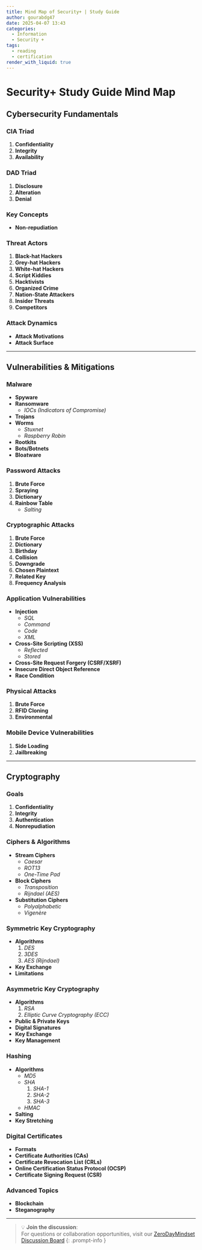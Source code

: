 ```yaml
---
title: Mind Map of Security+ | Study Guide
author: gourabdg47
date: 2025-04-07 13:43
categories:
  - Information
  - Security +
tags:
  - reading
  - certification
render_with_liquid: true
---
```

# Security+ Study Guide Mind Map

## Cybersecurity Fundamentals

### CIA Triad  
1. **Confidentiality**  
2. **Integrity**  
3. **Availability**  

### DAD Triad  
1. **Disclosure**  
2. **Alteration**  
3. **Denial**  

### Key Concepts  
- **Non-repudiation**  

### Threat Actors  
1. **Black-hat Hackers**  
2. **Grey-hat Hackers**  
3. **White-hat Hackers**  
4. **Script Kiddies**  
5. **Hacktivists**  
6. **Organized Crime**  
7. **Nation-State Attackers**  
8. **Insider Threats**  
9. **Competitors**  

### Attack Dynamics  
- **Attack Motivations**  
- **Attack Surface**  

---

## Vulnerabilities & Mitigations

### Malware  
- **Spyware**  
- **Ransomware**  
  - *IOCs (Indicators of Compromise)*  
- **Trojans**  
- **Worms**  
  - *Stuxnet*  
  - *Raspberry Robin*  
- **Rootkits**  
- **Bots/Botnets**  
- **Bloatware**  

### Password Attacks  
1. **Brute Force**  
2. **Spraying**  
3. **Dictionary**  
4. **Rainbow Table**  
   - *Salting*  

### Cryptographic Attacks  
1. **Brute Force**  
2. **Dictionary**  
3. **Birthday**  
4. **Collision**  
5. **Downgrade**  
6. **Chosen Plaintext**  
7. **Related Key**  
8. **Frequency Analysis**  

### Application Vulnerabilities  
- **Injection**  
  - *SQL*  
  - *Command*  
  - *Code*  
  - *XML*  
- **Cross-Site Scripting (XSS)**  
  - *Reflected*  
  - *Stored*  
- **Cross-Site Request Forgery (CSRF/XSRF)**  
- **Insecure Direct Object Reference**  
- **Race Condition**  

### Physical Attacks  
1. **Brute Force**  
2. **RFID Cloning**  
3. **Environmental**  

### Mobile Device Vulnerabilities  
1. **Side Loading**  
2. **Jailbreaking**  

---

## Cryptography

### Goals  
1. **Confidentiality**  
2. **Integrity**  
3. **Authentication**  
4. **Nonrepudiation**  

### Ciphers & Algorithms  
- **Stream Ciphers**  
  - *Caesar*  
  - *ROT13*  
  - *One-Time Pad*  
- **Block Ciphers**  
  - *Transposition*  
  - *Rijndael (AES)*  
- **Substitution Ciphers**  
  - *Polyalphabetic*  
  - *Vigenère*  

### Symmetric Key Cryptography  
- **Algorithms**  
  1. *DES*  
  2. *3DES*  
  3. *AES (Rijndael)*  
- **Key Exchange**  
- **Limitations**  

### Asymmetric Key Cryptography  
- **Algorithms**  
  1. *RSA*  
  2. *Elliptic Curve Cryptography (ECC)*  
- **Public & Private Keys**  
- **Digital Signatures**  
- **Key Exchange**  
- **Key Management**  

### Hashing  
- **Algorithms**  
  - *MD5*  
  - *SHA*  
    1. *SHA-1*  
    2. *SHA-2*  
    3. *SHA-3*  
  - *HMAC*  
- **Salting**  
- **Key Stretching**  

### Digital Certificates  
- **Formats**  
- **Certificate Authorities (CAs)**  
- **Certificate Revocation List (CRLs)**  
- **Online Certification Status Protocol (OCSP)**  
- **Certificate Signing Request (CSR)**  

### Advanced Topics  
- **Blockchain**  
- **Steganography**  


---

> 💡 **Join the discussion**:  
> For questions or collaboration opportunities, visit our [ZeroDayMindset Discussion Board](https://github.com/orgs/X3N0-G0D/discussions)
{: .prompt-info }